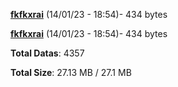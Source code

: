 [**fkfkxrai**](/data/fkfkxrai.txt) (14/01/23 - 18:54)- 434 bytes

[**fkfkxrai**](/data/fkfkxrai.txt) (14/01/23 - 18:54)- 434 bytes

**Total Datas**: 4357

**Total Size**: 27.13 MB / 27.1 MB